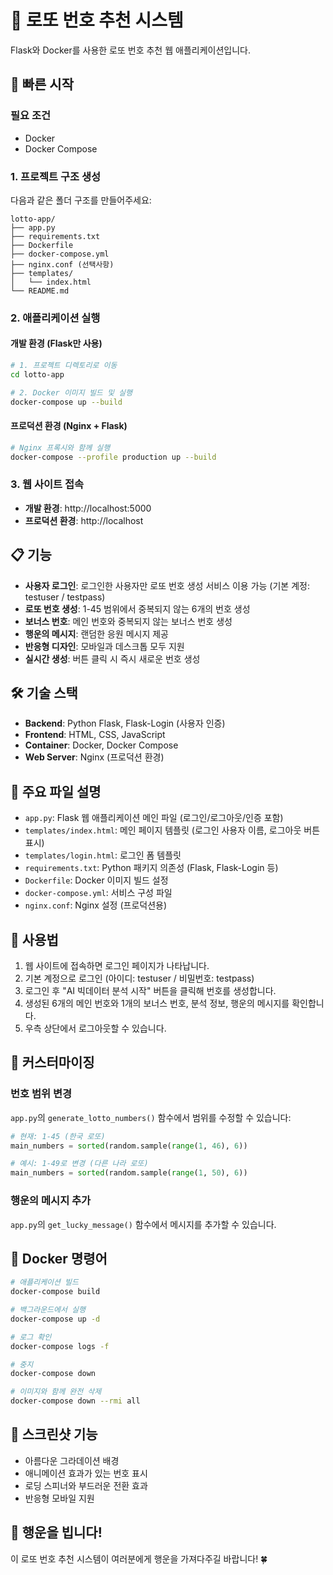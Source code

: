 # 🎰 로또 번호 추천 시스템

Flask와 Docker를 사용한 로또 번호 추천 웹 애플리케이션입니다.

## 🚀 빠른 시작

### 필요 조건
- Docker
- Docker Compose

### 1. 프로젝트 구조 생성

다음과 같은 폴더 구조를 만들어주세요:

```
lotto-app/
├── app.py
├── requirements.txt
├── Dockerfile
├── docker-compose.yml
├── nginx.conf (선택사항)
├── templates/
│   └── index.html
└── README.md
```

### 2. 애플리케이션 실행

#### 개발 환경 (Flask만 사용)
```bash
# 1. 프로젝트 디렉토리로 이동
cd lotto-app

# 2. Docker 이미지 빌드 및 실행
docker-compose up --build
```

#### 프로덕션 환경 (Nginx + Flask)
```bash
# Nginx 프록시와 함께 실행
docker-compose --profile production up --build
```

### 3. 웹 사이트 접속

- **개발 환경**: http://localhost:5000
- **프로덕션 환경**: http://localhost

## 📋 기능

- **사용자 로그인**: 로그인한 사용자만 로또 번호 생성 서비스 이용 가능 (기본 계정: testuser / testpass)
- **로또 번호 생성**: 1-45 범위에서 중복되지 않는 6개의 번호 생성
- **보너스 번호**: 메인 번호와 중복되지 않는 보너스 번호 생성
- **행운의 메시지**: 랜덤한 응원 메시지 제공
- **반응형 디자인**: 모바일과 데스크톱 모두 지원
- **실시간 생성**: 버튼 클릭 시 즉시 새로운 번호 생성

## 🛠️ 기술 스택

- **Backend**: Python Flask, Flask-Login (사용자 인증)
- **Frontend**: HTML, CSS, JavaScript
- **Container**: Docker, Docker Compose
- **Web Server**: Nginx (프로덕션 환경)

## 📁 주요 파일 설명

- `app.py`: Flask 웹 애플리케이션 메인 파일 (로그인/로그아웃/인증 포함)
- `templates/index.html`: 메인 페이지 템플릿 (로그인 사용자 이름, 로그아웃 버튼 표시)
- `templates/login.html`: 로그인 폼 템플릿
- `requirements.txt`: Python 패키지 의존성 (Flask, Flask-Login 등)
- `Dockerfile`: Docker 이미지 빌드 설정
- `docker-compose.yml`: 서비스 구성 파일
- `nginx.conf`: Nginx 설정 (프로덕션용)

## 🎯 사용법

1. 웹 사이트에 접속하면 로그인 페이지가 나타납니다.
2. 기본 계정으로 로그인 (아이디: testuser / 비밀번호: testpass)
3. 로그인 후 "AI 빅데이터 분석 시작" 버튼을 클릭해 번호를 생성합니다.
4. 생성된 6개의 메인 번호와 1개의 보너스 번호, 분석 정보, 행운의 메시지를 확인합니다.
5. 우측 상단에서 로그아웃할 수 있습니다.

## 🔧 커스터마이징

### 번호 범위 변경
`app.py`의 `generate_lotto_numbers()` 함수에서 범위를 수정할 수 있습니다:
```python
# 현재: 1-45 (한국 로또)
main_numbers = sorted(random.sample(range(1, 46), 6))

# 예시: 1-49로 변경 (다른 나라 로또)
main_numbers = sorted(random.sample(range(1, 50), 6))
```

### 행운의 메시지 추가
`app.py`의 `get_lucky_message()` 함수에서 메시지를 추가할 수 있습니다.

## 🐳 Docker 명령어

```bash
# 애플리케이션 빌드
docker-compose build

# 백그라운드에서 실행
docker-compose up -d

# 로그 확인
docker-compose logs -f

# 중지
docker-compose down

# 이미지와 함께 완전 삭제
docker-compose down --rmi all
```

## 📱 스크린샷 기능

- 아름다운 그라데이션 배경
- 애니메이션 효과가 있는 번호 표시
- 로딩 스피너와 부드러운 전환 효과
- 반응형 모바일 지원

## 🎊 행운을 빕니다!

이 로또 번호 추천 시스템이 여러분에게 행운을 가져다주길 바랍니다! 🍀